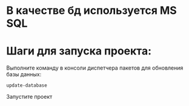 # **В качестве бд используется MS SQL**

# Шаги для запуска проекта:
Выполните команду в консоли диспетчера пакетов для обновления базы данных:
```
update-database
```
Запустите проект
